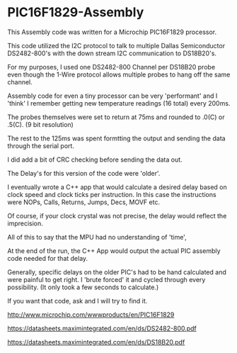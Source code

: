 # PIC16F1829-Assembly
This Assembly code was written for a Microchip PIC16F1829 processor.

This code utilized the I2C protocol to talk to multiple Dallas Semiconductor DS2482-800's with the down stream I2C communication to DS18B20's.

For my purposes, I used one DS2482-800 Channel per DS18B20 probe even though the 1-Wire protocol allows multiple probes to hang off the same channel.

Assembly code for even a tiny processor can be very 'performant' and I 'think' I remember getting new temperature readings (16 total) every 200ms.

The probes themselves were set to return at 75ms and rounded to .0(C) or .5(C). (9 bit resolution)

The rest to the 125ms was spent formtting the output and sending the data through the serial port.

I did add a bit of CRC checking before sending the data out.

The Delay's for this version of the code were 'older'.

I eventually wrote a C++ app that would calculate a desired delay based on clock speed and clock ticks per instruction. In this case the instructions were NOPs, Calls, Returns, Jumps, Decs, MOVF etc.

Of course, if your clock crystal was not precise, the delay would reflect the imprecision.

All of this to say that the MPU had no understanding of 'time',

At the end of the run, the C++ App would output the actual PIC assembly code needed for that delay.

Generally, specific delays on the older PIC's had to be hand calculated and were painful to get right. I 'brute forced' it and cycled through every possibility. (It only took a few seconds to calculate.)

If you want that code, ask and I will try to find it.

http://www.microchip.com/wwwproducts/en/PIC16F1829 

https://datasheets.maximintegrated.com/en/ds/DS2482-800.pdf 

https://datasheets.maximintegrated.com/en/ds/DS18B20.pdf
